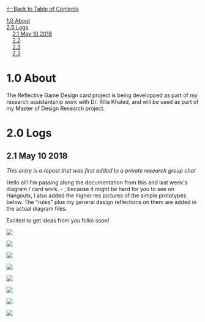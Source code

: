 [<--Back to Table of Contents](TableofContents.md)  

[1.0 About](#1.0-About)  
[2.0 Logs](#2.0-Logs)  
&nbsp;&nbsp;&nbsp;&nbsp;[2.1 May 10 2018](##2.1-May-10-2018)  
&nbsp;&nbsp;&nbsp;&nbsp;[2.2]()  
&nbsp;&nbsp;&nbsp;&nbsp;[2.3]()  
&nbsp;&nbsp;&nbsp;&nbsp;[2.3]()  

# 1.0 About

The Reflective Game Design card project is being developped as part of my research assistantship work with Dr. Rilla Khaled, and will be used as part of my Master of Design Research project.

# 2.0 Logs

## 2.1 May 10 2018
<i> This entry is a repost that was first added to a private research group chat </i>

Hello all! I'm passing along the documentation from this and last week's diagram / card work. -  , because it might be hard for you to see on Hangouts, I also added the higher res pictures of the simple prototypes below. The "rules" plus my general design reflections on them are added in the actual diagram files.

Excited to get ideas from you folks soon!  

![](https://09238768715394554913.googlegroups.com/attach/10f05a2a34b363/diagram4-01.png?part=0.3&view=1&vt=ANaJVrGu71sSD_Jur-7E56qiN_wI4Qmw7ovj8WBY1-YtKFLllrjyw10z6oabDRr-JaDiboKYnSyWi5RqMnkxVTuyjMrp6cft-6Y_-NwHRVndFee_nGUUo6s)  


![](https://09238768715394554913.googlegroups.com/attach/10f05a2a34b363/diagram4-01.png?part=0.3&view=1&vt=ANaJVrGfMzaFj2L4WK0WKToKOzz7NSySpxvPqzzV6vmFYSe0Tr6cgu2bT7BQM-u7tbQFVj6ejLGyJhZn-o5FQw-QWbhWaTpXZx26omajhpza1Tt71YSPEDo)  

![](https://09238768715394554913.googlegroups.com/attach/10f05a2a34b363/diagram5-01.png?part=0.1&view=1&vt=ANaJVrHeaNXBGXp34WFpnJtnrYXqqxuw8t0dD72vSiG2WlFMhQR3QMYtmpdJCEqdMEbHtI4b5s5JaMDKveMoAHOoWo9VrtaoCNWWyCNNhhTA5M1ZLkzjtQs)  

![](https://09238768715394554913.googlegroups.com/attach/10f05a2a34b363/diagram5-01.png?part=0.1&view=1&vt=ANaJVrHXfRfAaoGEYBHQRYs90UkglpgUawvNmv45gAnYlUkj0MLzQVtXhN_dlJ2LLeNkN_JaL0asMzY7_dKtfnCNZWYQwETtQNKRvSmISL57C3Zj8pmYO-c)  


![](https://09238768715394554913.googlegroups.com/attach/10f05a2a34b363/diagram6-01.png?part=0.2&view=1&vt=ANaJVrGiOeBxGCDAKk4CPoXvd6Q1N_FisZCGtyDJEP-6puE1WwCRHnOUeaurHBxs-Lj6qePM3uy0PR-r40_GFi5C9xOWqbM1OjgCm80CQiLQNNifNpORUqA)  

![](https://09238768715394554913.googlegroups.com/attach/10f05a2a34b363/diagram1-01.png?part=0.4&view=1&vt=ANaJVrH-mmD0MR1bctZ8Lu2Kk0_OhpwBZ3tya3qytjFbpeR3aAmBqFAApSRuyKZ0yh4auYYrzqDjXfi41ooMZ4hSFiBHc4pmtQ36AuptI_jvk4ntzkY_TkE)  

![](https://09238768715394554913.googlegroups.com/attach/10f05a2a34b363/diagram3-01.png?part=0.6&view=1&vt=ANaJVrG77PLeh8_OH_5dp9TPl8shmU9MDp0IyWu6QRZh0JPnL7yw6I958qNh9Jg7xwjjVuKXfLiPFy2sOM-azN5JBtXmUI3Bvnaw2IAdYIkGWxBhuq85Zs8)  

![](https://09238768715394554913.googlegroups.com/attach/10f05a2a34b363/diagram2-01.png?part=0.5&view=1&vt=ANaJVrFj768m0RtjH6My_qyMKdp24hVu8FN1vhpBdkuNcpBjvFwSd7pPCPdn78k2MqCBrzIDqSbXQM9WlZLm2St4nhDAJq_VKnWX03OYglTP9ncn3qsUe4Y)  

